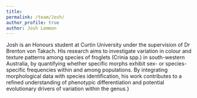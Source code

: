 ```yaml
---
title:
permalink: /team/Josh/
author_profile: true
author: Josh Lemmon
---
```


Josh is an Honours student at Curtin University under the supervision of Dr Brenton von Takach. His research aims to investigate variation in colour and texture patterns among species of froglets (Crinia spp.) in south-western Australia, by quantifying whether specific morphs exhibit sex- or species-specific frequencies within and among populations. By integrating morphological data with species identification, his work contributes to a refined understanding of phenotypic differentiation and potential evolutionary drivers of variation within the genus.}